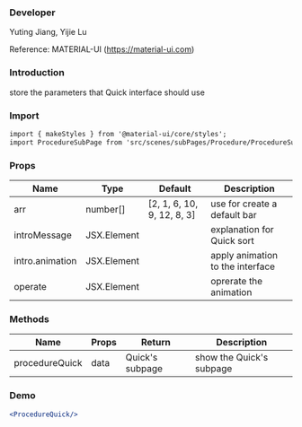 



### **Developer**

Yuting Jiang, Yijie Lu

Reference: MATERIAL-UI (https://material-ui.com)


###  **Introduction**

store the parameters that Quick interface should use

###  **Import**

```html
import { makeStyles } from '@material-ui/core/styles';
import ProcedureSubPage from 'src/scenes/subPages/Procedure/ProcedureSubPage.jsx';
```

###  **Props**


| Name | Type | Default | Description |
| ---- | ---- | ------- | ----------- |
|  arr    | number[]    |    [2, 1, 6, 10, 9, 12, 8, 3]     |     use for create a default bar        |
|introMessage| JSX.Element | |explanation for Quick sort|
|intro.animation| JSX.Element||apply animation to the interface|
|operate|JSX.Element||oprerate the animation|


###  **Methods**


| Name | Props | Return | Description |
| ---- | ----- | ------ | ----------- |
|  procedureQuick    |  data     |  Quick's subpage      |  show the Quick's subpage           |

###  **Demo**

```jsx
<ProcedureQuick/>
```